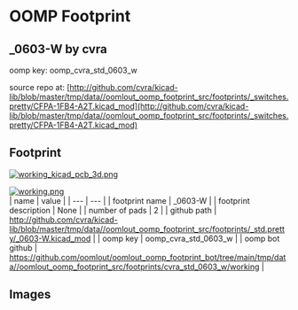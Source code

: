 # OOMP Footprint  
## _0603-W  by cvra  
  
oomp key: oomp_cvra_std_0603_w  
  
source repo at: [http://github.com/cvra/kicad-lib/blob/master/tmp/data//oomlout_oomp_footprint_src/footprints/_switches.pretty/CFPA-1FB4-A2T.kicad_mod](http://github.com/cvra/kicad-lib/blob/master/tmp/data//oomlout_oomp_footprint_src/footprints/_switches.pretty/CFPA-1FB4-A2T.kicad_mod)  
## Footprint  
  
[![working_kicad_pcb_3d.png](working_kicad_pcb_3d_600.png)](working_kicad_pcb_3d.png)  
  
[![working.png](working_600.png)](working.png)  
| name | value | 
| --- | --- | 
| footprint name | _0603-W | 
| footprint description | None | 
| number of pads | 2 | 
| github path | http://github.com/cvra/kicad-lib/blob/master/tmp/data//oomlout_oomp_footprint_src/footprints/_std.pretty/_0603-W.kicad_mod | 
| oomp key | oomp_cvra_std_0603_w | 
| oomp bot github | https://github.com/oomlout/oomlout_oomp_footprint_bot/tree/main/tmp/data//oomlout_oomp_footprint_src/footprints/cvra_std_0603_w/working | 
## Images  
